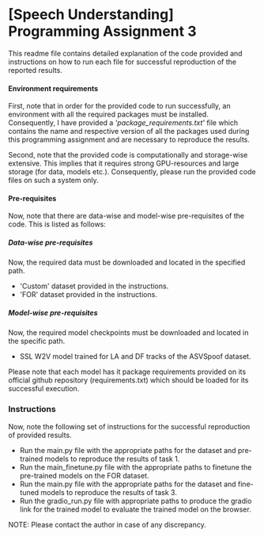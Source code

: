 # [Speech Understanding] Programming Assignment 3

This readme file contains detailed explanation of the code provided and instructions on how to run each file for successful reproduction of the reported results.

#### Environment requirements
First, note that in order for the provided code to run successfully, an environment with all the required packages must be installed. Consequently, I have provided a *'package_requirements.txt'* file which contains the name and respective version of all the packages used during this programming assignment and are necessary to reproduce the results.

Second, note that the provided code is computationally and storage-wise extensive. This implies that it requires strong GPU-resources and large storage (for data, models etc.). Consequently, please run the provided code files on such a system only.

#### Pre-requisites
Now, note that there are data-wise and model-wise pre-requisites of the code. This is listed as follows:

##### Data-wise pre-requisites
Now, the required data must be downloaded and located in the specified path.
 - 'Custom' dataset provided in the instructions.
 - 'FOR' dataset provided in the instructions.

##### Model-wise pre-requisites
Now, the required model checkpoints must be downloaded and located in the specific path.
 - SSL W2V model trained for LA and DF tracks of the ASVSpoof   dataset.

Please note that each model has it package requirements provided on its official github repository (requirements.txt) which should be loaded for its successful execution. 

### Instructions

Now, note the following set of instructions for the successful reproduction of provided results.

- Run the main.py file with the appropriate paths for the dataset and pre-trained models to reproduce the results of task 1.
- Run the main_finetune.py file with the appropriate paths to finetune the pre-trained models on the FOR dataset.
- Run the main.py file with the appropriate paths for the dataset and fine-tuned models to reproduce the results of task 3.
- Run the gradio_run.py file with appropriate paths to produce the gradio link for the trained model to evaluate the trained model on the browser.

NOTE: Please contact the author in case of any discrepancy.